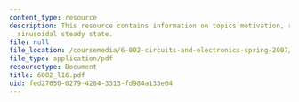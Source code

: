 ```yaml
---
content_type: resource
description: This resource contains information on topics motivation, rc network and
  sinusoidal steady state.
file: null
file_location: /coursemedia/6-002-circuits-and-electronics-spring-2007/fed27650027942843313fd984a133e64_6002_l16.pdf
file_type: application/pdf
resourcetype: Document
title: 6002_l16.pdf
uid: fed27650-0279-4284-3313-fd984a133e64
---
```

